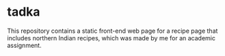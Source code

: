 # tadka
This repository contains a static front-end web page for a recipe page that includes northern Indian recipes, which was made by me for an academic assignment.